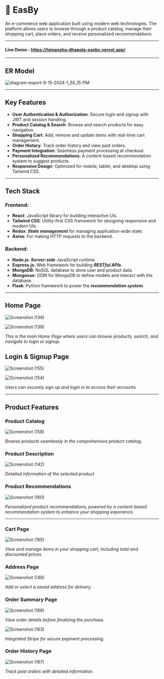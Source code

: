 
# 🛒 EasBy 

An e-commerce web application built using modern web technologies. The platform allows users to browse through a product catalog, manage their shopping cart, place orders, and receive personalized recommendations.

---

#### Live Demo - https://himanshu-dhapola-easby.vercel.app/

---
## ER Model
![diagram-export-9-15-2024-1_55_15-PM](https://github.com/user-attachments/assets/a3c9295a-66ba-4761-a1cd-8fc77ab2aef4)

---

## Key Features
- **User Authentication & Authorization**: Secure login and signup with JWT and session handling.
- **Product Catalog & Search**: Browse and search products for easy navigation.
- **Shopping Cart**: Add, remove and update items with real-time cart management.
- **Order History**: Track order history and view past orders.
- **Payment Integration**: Seamless payment processing at checkout.
- **Personalized Recommendations**: A content-based recommendation system to suggest products.
- **Responsive Design**: Optimized for mobile, tablet, and desktop using Tailwind CSS.

---

## Tech Stack

### Frontend:
- **React**: JavaScript library for building interactive UIs.
- **Tailwind CSS**: Utility-first CSS framework for designing responsive and modern UIs.
- **Redux**: ***State management*** for managing application-wide state.
- **Axios**: For making HTTP requests to the backend.

### Backend:
- **Node.js**: ***Server-side*** JavaScript runtime.
- **Express.js**: Web framework for building ***RESTful APIs***.
- **MongoDB**: NoSQL database to store user and product data.
- **Mongoose**: ODM for MongoDB to define models and interact with the database.
- **Flask**: Python framework to power the ***recommendation system***.

---

## Home Page
![Screenshot (138)](https://github.com/user-attachments/assets/6c698af2-5aaf-445e-be4a-179bd5ebf9ba)


![Screenshot (139)](https://github.com/user-attachments/assets/c1a0e160-5b56-4997-bddd-8d4a054afeb8)

*This is the main Home Page where users can browse products, search, and navigate to login or signup.*


## Login & Signup Page

![Screenshot (155)](https://github.com/user-attachments/assets/034612bd-96c8-4fc6-ba77-16eb78d91538)

![Screenshot (154)](https://github.com/user-attachments/assets/384a00e6-dca2-4cbc-bd26-273a9f57682e)

*Users can securely sign up and login in to access their accounts.*

---

## Product Features
### Product Catalog
![Screenshot (158)](https://github.com/user-attachments/assets/40dcc89a-7e11-45da-b185-20ea80911fe3)

*Browse products seamlessly in the comprehensive product catalog.*


### Product Description
![Screenshot (142)](https://github.com/user-attachments/assets/d8a017f7-481a-459d-908e-06d44188c709)

*Detailed information of the selected product*

### Product Recommendations
![Screenshot (160)](https://github.com/user-attachments/assets/e3e5d398-a4f2-4f0c-b0a4-01f9462d8188)

*Personalized product recommendations, powered by a content-based recommendation system to enhance your shopping experience.*

---


### Cart Page
![Screenshot (165)](https://github.com/user-attachments/assets/f983d996-fe08-41d7-ad46-26c0654d44ab)

*View and manage items in your shopping cart, including total and discounted prices.*

### Address Page
![Screenshot (148)](https://github.com/user-attachments/assets/46520957-26cb-44dd-9a28-fa29661cb656)

*Add or select a saved address for delivery.*

### Order Summary Page
![Screenshot (166)](https://github.com/user-attachments/assets/fbe700cc-86fa-4fab-8a91-7809915c357f)

*View order details before finalizing the purchase.*

![Screenshot (163)](https://github.com/user-attachments/assets/8cad7bab-0d16-4868-9e7b-f2f068764128)


*Integrated Stripe for secure payment processing.*

### Order History Page
![Screenshot (167)](https://github.com/user-attachments/assets/1b81b11a-245f-405e-a724-de20d73a038e)

*Track past orders with detailed information.*
